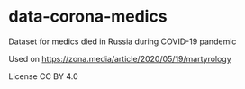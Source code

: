 # data-corona-medics
Dataset for medics died in Russia during COVID-19 pandemic

Used on https://zona.media/article/2020/05/19/martyrology

License CC BY 4.0
